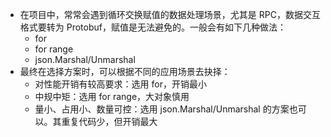 - 在项目中，常常会遇到循环交换赋值的数据处理场景，尤其是 RPC，数据交互格式要转为 Protobuf，赋值是无法避免的。一般会有如下几种做法：
  - for 
  - for range
  - json.Marshal/Unmarshal
- 最终在选择方案时，可以根据不同的应用场景去抉择：
  - 对性能开销有较高要求：选用 for，开销最小
  - 中规中矩：选用 for range，大对象慎用
  - 量小、占用小、数量可控：选用 json.Marshal/Unmarshal 的方案也可以。其重复代码少，但开销最大